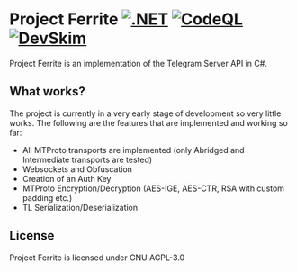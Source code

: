 # Project Ferrite [![.NET](https://github.com/aykutalparslan/ferrite/actions/workflows/dotnet.yml/badge.svg)](https://github.com/aykutalparslan/ferrite/actions/workflows/dotnet.yml) [![CodeQL](https://github.com/aykutalparslan/ferrite/actions/workflows/codeql-analysis.yml/badge.svg)](https://github.com/aykutalparslan/ferrite/actions/workflows/codeql-analysis.yml) [![DevSkim](https://github.com/aykutalparslan/ferrite/actions/workflows/devskim.yml/badge.svg)](https://github.com/aykutalparslan/ferrite/actions/workflows/devskim.yml)
Project Ferrite is an implementation of the Telegram Server API in C#. 

## What works?

The project is currently in a very early stage of development so very little works. The following are the features that are implemented and working so far:
- All MTProto transports are implemented (only Abridged and Intermediate transports are tested)
- Websockets and Obfuscation
- Creation of an Auth Key
- MTProto Encryption/Decryption (AES-IGE, AES-CTR, RSA with custom padding etc.)
- TL Serialization/Deserialization

## License

Project Ferrite is licensed under GNU AGPL-3.0

[Telegram-Server]: <https://github.com/aykutalparslan/Telegram-Server/>

